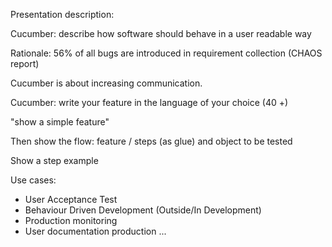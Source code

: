 Presentation description:

Cucumber: describe how software should behave in a user readable way

Rationale: 56% of all bugs are introduced in requirement collection
(CHAOS report)

Cucumber is about increasing communication.

Cucumber: write your feature in the language of your choice (40 +)

"show a simple feature"

Then show the flow: feature / steps (as glue) and object to be tested

Show a step example

Use cases:
  - User Acceptance Test
  - Behaviour Driven Development (Outside/In Development)
  - Production monitoring
  - User documentation production ...



